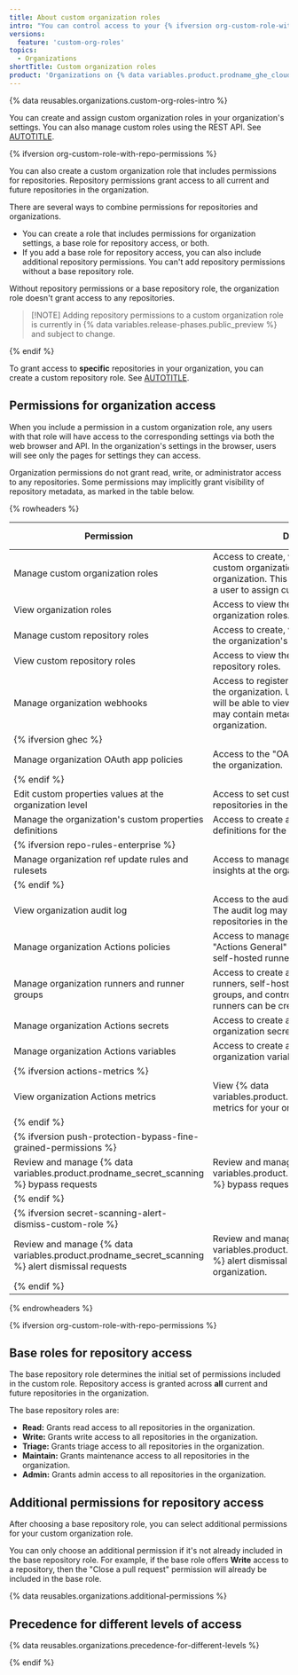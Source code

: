 ```yaml
---
title: About custom organization roles
intro: "You can control access to your {% ifversion org-custom-role-with-repo-permissions %}organization's settings and repositories{% else %}organization's settings{% endif %} with custom organization roles."
versions:
  feature: 'custom-org-roles'
topics:
  - Organizations
shortTitle: Custom organization roles
product: 'Organizations on {% data variables.product.prodname_ghe_cloud %}{% ifversion ghes %} and {% data variables.product.prodname_ghe_server %}{% endif %}'
---
```


{% data reusables.organizations.custom-org-roles-intro %}

You can create and assign custom organization roles in your organization's settings. You can also manage custom roles using the REST API. See [AUTOTITLE](/organizations/managing-peoples-access-to-your-organization-with-roles/managing-custom-organization-roles).

{% ifversion org-custom-role-with-repo-permissions %}

You can also create a custom organization role that includes permissions for repositories. Repository permissions grant access to all current and future repositories in the organization.

There are several ways to combine permissions for repositories and organizations.

* You can create a role that includes permissions for organization settings, a base role for repository access, or both.
* If you add a base role for repository access, you can also include additional repository permissions. You can't add repository permissions without a base repository role.

Without repository permissions or a base repository role, the organization role doesn't grant access to any repositories.

>[!NOTE] Adding repository permissions to a custom organization role is currently in {% data variables.release-phases.public_preview %} and subject to change.

{% endif %}

To grant access to **specific** repositories in your organization, you can create a custom repository role. See [AUTOTITLE](/organizations/managing-user-access-to-your-organizations-repositories/managing-repository-roles/about-custom-repository-roles).

## Permissions for organization access

When you include a permission in a custom organization role, any users with that role will have access to the corresponding settings via both the web browser and API. In the organization's settings in the browser, users will see only the pages for settings they can access.

Organization permissions do not grant read, write, or administrator access to any repositories. Some permissions may implicitly grant visibility of repository metadata, as marked in the table below.

{% rowheaders %}

| Permission | Description | More information |
| ------------ | -------------|-------------------- |
| Manage custom organization roles | Access to create, view, update, and delete custom organization roles within the organization. This permission does not allow a user to assign custom roles. | [AUTOTITLE](/organizations/managing-peoples-access-to-your-organization-with-roles/managing-custom-organization-roles) |
| View organization roles | Access to view the organization's custom organization roles. | [AUTOTITLE](/organizations/managing-peoples-access-to-your-organization-with-roles/managing-custom-organization-roles) |
| Manage custom repository roles | Access to create, view, update, and delete the organization's custom repository roles. |[AUTOTITLE](/organizations/managing-peoples-access-to-your-organization-with-roles/managing-custom-repository-roles-for-an-organization) |
| View custom repository roles | Access to view the organization's custom repository roles. | [AUTOTITLE](/organizations/managing-peoples-access-to-your-organization-with-roles/managing-custom-repository-roles-for-an-organization) |
| Manage organization webhooks | Access to register and manage webhooks for the organization. Users with this permission will be able to view webhook payloads, which may contain metadata for repositories in the organization. | [AUTOTITLE](/rest/orgs/webhooks#about-organization-webhooks) |
|  {% ifversion ghec %} |
Manage organization OAuth app policies | Access to the "OAuth app policy" settings for the organization. | [AUTOTITLE](/organizations/managing-oauth-access-to-your-organizations-data/about-oauth-app-access-restrictions) |
|  {% endif %} |
| Edit custom properties values at the organization level | Access to set custom property values on all repositories in the organization. | [AUTOTITLE](/organizations/managing-organization-settings/managing-custom-properties-for-repositories-in-your-organization) |
| Manage the organization's custom properties definitions | Access to create and edit custom property definitions for the organization. | [AUTOTITLE](/organizations/managing-organization-settings/managing-custom-properties-for-repositories-in-your-organization) |
|  {% ifversion repo-rules-enterprise %} |
| Manage organization ref update rules and rulesets | Access to manage rulesets and view ruleset insights at the organization level. | [AUTOTITLE](/organizations/managing-organization-settings/managing-rulesets-for-repositories-in-your-organization) |
|  {% endif %} |
| View organization audit log | Access to the audit log for the organization. The audit log may contain metadata for repositories in the organization. | [AUTOTITLE](/organizations/keeping-your-organization-secure/managing-security-settings-for-your-organization/reviewing-the-audit-log-for-your-organization) |
| Manage organization Actions policies | Access to manage all settings on the "Actions General" settings page, except for self-hosted runners settings. | [AUTOTITLE](/organizations/managing-organization-settings/disabling-or-limiting-github-actions-for-your-organization) |
| Manage organization runners and runner groups | Access to create and manage GitHub-hosted runners, self-hosted runners, and runner groups, and control where self-hosted runners can be created. | [AUTOTITLE](/actions/using-github-hosted-runners/about-github-hosted-runners/about-github-hosted-runners#overview-of-github-hosted-runners)<br><br>[AUTOTITLE](/actions/hosting-your-own-runners/managing-self-hosted-runners/about-self-hosted-runners) |
| Manage organization Actions secrets | Access to create and manage Actions organization secrets. | [AUTOTITLE](/actions/security-guides/using-secrets-in-github-actions#creating-secrets-for-an-organization) |
| Manage organization Actions variables | Access to create and manage Actions organization variables. | [AUTOTITLE](/actions/learn-github-actions/variables#creating-configuration-variables-for-an-organization) |
|  {% ifversion actions-metrics %} |
| View organization Actions metrics | View {% data variables.product.prodname_actions %} metrics for your organization. | [AUTOTITLE](/organizations/collaborating-with-groups-in-organizations/viewing-usage-metrics-for-github-actions) |
|  {% endif %} |
|  {% ifversion push-protection-bypass-fine-grained-permissions %} |
| Review and manage {% data variables.product.prodname_secret_scanning %} bypass requests | Review and manage {% data variables.product.prodname_secret_scanning %} bypass requests for your organization. | [AUTOTITLE](/code-security/secret-scanning/using-advanced-secret-scanning-and-push-protection-features/delegated-bypass-for-push-protection) |
|  {% endif %} |
| {% ifversion secret-scanning-alert-dismiss-custom-role %} |
| Review and manage {% data variables.product.prodname_secret_scanning %} alert dismissal requests | Review and manage {% data variables.product.prodname_secret_scanning %} alert dismissal requests for your organization. | [AUTOTITLE](/code-security/secret-scanning/using-advanced-secret-scanning-and-push-protection-features/enabling-delegated-alert-dismissal-for-secret-scanning) |
|  {% endif %} |

{% endrowheaders %}

{% ifversion org-custom-role-with-repo-permissions %}

## Base roles for repository access

The base repository role determines the initial set of permissions included in the custom role. Repository access is granted across **all** current and future repositories in the organization.

The base repository roles are:

* **Read:** Grants read access to all repositories in the organization.
* **Write:** Grants write access to all repositories in the organization.
* **Triage:** Grants triage access to all repositories in the organization.
* **Maintain:** Grants maintenance access to all repositories in the organization.
* **Admin:** Grants admin access to all repositories in the organization.

## Additional permissions for repository access

After choosing a base repository role, you can select additional permissions for your custom organization role.

You can only choose an additional permission if it's not already included in the base repository role. For example, if the base role offers **Write** access to a repository, then the "Close a pull request" permission will already be included in the base role.

{% data reusables.organizations.additional-permissions %}

## Precedence for different levels of access

{% data reusables.organizations.precedence-for-different-levels %}

{% endif %}
